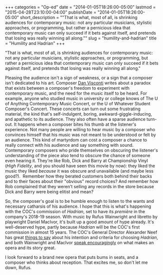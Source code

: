 +++
categories = "Op-ed"
date = "2014-01-05T18:26:00-05:00"
lastmod = "2015-04-28T23:10:00-04:00"
publishDate = "2014-01-05T18:26:00-05:00"
short_description = "&quot;That is what, most of all, is shrinking audiences for contemporary music: not any particular musicians, stylistic approaches, or programming, but rather a pernicious idea that contemporary music can only succeed if it bets against itself, and pretends that losing was really winning all along.&quot;"
slug = "humility-and-hadrian"
title = "Humility and Hadrian"
+++

"That is what, most of all, is shrinking audiences for contemporary music: not any particular musicians, stylistic approaches, or programming, but rather a pernicious idea that contemporary music can only succeed if it bets against itself, and pretends that losing was really winning all along."

Pleasing the audience isn't a sign of weakness, or a sign that a composer isn't dedicated to his art. Composer [Dan Visconti](http://www.newmusicbox.org/articles/the-audience-is-the-most-important-instrument/) writes about a paradox that exists between a composer's freedom to experiment with contemporary music, and the need for the music itself to be heard. For example, anyone who studied music in university or college knows of The U of Anything Contemporary Music Concert, or the U of Whatever Student Composer's Concert. These concerts can turn out some frustrating material, the kind that's self-indulgent, boring, awkward-giggle-inducing, and apathetic to its audience. They also often have a sparse audience turn-out. It happens when a composer bites his thumb at the listener's experience. Not many people are willing to hear music by a composer who convinces himself that his music was not meant to be understood or felt by an audience. This kind of martyrdom can cost a composer a chance to really connect with his audience and say something with sound.
Contemporary composers who pride themselves on obscuring the listener's understanding of the piece also tend to obscure the chance of someone even hearing it. They're like Rob, Dick and Barry at Championship Vinyl (_High Fidelity_, and you should have seen this movie by now): they liked the music they liked _because_ it was obscure and unavailable (and maybe less good?).  Remember how they berated customers both behind their backs and to their faces about their "obvious" record choices? And remember how Rob complained that they weren't selling any records in the store because Dick and Barry were being elitist and mean?

So, the composer's goal is to be humble enough to listen to the wants and necessary catharsis of his audience. I hope that this is what's happening with the COC's commission of _Hadrian_, set to have its _première_ in the company's 2018-19 season. With music by Rufus Wainwright and libretto by playwright Daniel MacIvor, it's built up a good amount of hype already. It's well-deserved hype, partly because _Hadrian_ will be the COC's first commission in almost 15 years. The COC's General Director Alexander Neef has great [things to say](http://www.cbc.ca/news/arts/rufus-wainwright-daniel-macivor-creating-hadrian-opera-for-coc-1.2447886) about his intention and criteria for choosing _Hadrian_, and both Wainwright and MacIvor [speak encouragingly](http://www.coc.ca/PerformancesAndTickets/Hadrian.aspx#rufus) on what makes an opera and its story great.

I look forward to a brand new opera that puts bums in seats, and a composer who thinks about reception. That excites me, so don't let me down, Rufus.
